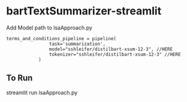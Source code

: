 # bartTextSummarizer-streamlit

Add Model path to lsaApproach.py

```
terms_and_conditions_pipeline = pipeline(
                task='summarization',
                model="sshleifer/distilbart-xsum-12-3", //HERE
                tokenizer="sshleifer/distilbart-xsum-12-3" //HERE
            )
```

## To Run
streamlit run lsaApproach.py
